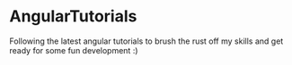 # AngularTutorials
Following the latest angular tutorials to brush the rust off my skills and get ready for some fun development :)

